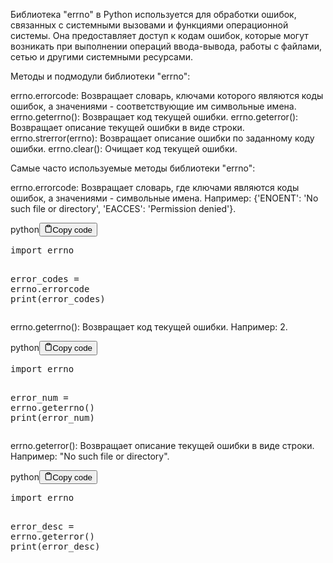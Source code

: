<p>Библиотека "errno" в Python используется для обработки ошибок, связанных с системными вызовами и функциями операционной системы.
Она предоставляет доступ к кодам ошибок, которые могут возникать
при выполнении операций ввода-вывода, работы с файлами, сетью и другими системными ресурсами.</p>
<p>Методы и подмодули библиотеки "errno":</p>
<p>errno.errorcode: Возвращает словарь, ключами которого являются коды ошибок, а значениями - соответствующие им символьные имена.
errno.geterrno(): Возвращает код текущей ошибки.
errno.geterror(): Возвращает описание текущей ошибки в виде строки.
errno.strerror(errno): Возвращает описание ошибки по заданному коду ошибки.
errno.clear(): Очищает код текущей ошибки.</p>
<p>Самые часто используемые методы библиотеки "errno":</p>
<p>errno.errorcode: Возвращает словарь, где ключами являются коды ошибок, а значениями - символьные имена.
Например: {'ENOENT': 'No such file or directory', 'EACCES': 'Permission denied'}.</p>
<div class="code-element"><div class="lang-line"><text>python</text><button class="copy-button" id="code196b" onclick="copyCode(code196, code196b)"><svg stroke="currentColor" fill="none" stroke-width="2" viewBox="0 0 24 24" stroke-linecap="round" stroke-linejoin="round" class="h-4 w-4" height="1em" width="1em" xmlns="http://www.w3.org/2000/svg"><path d="M16 4h2a2 2 0 0 1 2 2v14a2 2 0 0 1-2 2H6a2 2 0 0 1-2-2V6a2 2 0 0 1 2-2h2"></path><rect x="8" y="2" width="8" height="4" rx="1" ry="1"></rect></svg><text>Copy code</text></button></div><div class="code" id="code196"><div class="highlight"><pre><span></span><span class="kn">import</span> <span class="nn">errno</span>

<span class="n">error_codes</span> <span class="o">=</span> <span class="n">errno</span><span class="o">.</span><span class="n">errorcode</span>
<span class="nb">print</span><span class="p">(</span><span class="n">error_codes</span><span class="p">)</span>
</pre></div></div></div>

<p>errno.geterrno(): Возвращает код текущей ошибки. Например: 2.</p>
<div class="code-element"><div class="lang-line"><text>python</text><button class="copy-button" id="code197b" onclick="copyCode(code197, code197b)"><svg stroke="currentColor" fill="none" stroke-width="2" viewBox="0 0 24 24" stroke-linecap="round" stroke-linejoin="round" class="h-4 w-4" height="1em" width="1em" xmlns="http://www.w3.org/2000/svg"><path d="M16 4h2a2 2 0 0 1 2 2v14a2 2 0 0 1-2 2H6a2 2 0 0 1-2-2V6a2 2 0 0 1 2-2h2"></path><rect x="8" y="2" width="8" height="4" rx="1" ry="1"></rect></svg><text>Copy code</text></button></div><div class="code" id="code197"><div class="highlight"><pre><span></span><span class="kn">import</span> <span class="nn">errno</span>

<span class="n">error_num</span> <span class="o">=</span> <span class="n">errno</span><span class="o">.</span><span class="n">geterrno</span><span class="p">()</span>
<span class="nb">print</span><span class="p">(</span><span class="n">error_num</span><span class="p">)</span>
</pre></div></div></div>

<p>errno.geterror(): Возвращает описание текущей ошибки в виде строки. Например: "No such file or directory".</p>
<div class="code-element"><div class="lang-line"><text>python</text><button class="copy-button" id="code198b" onclick="copyCode(code198, code198b)"><svg stroke="currentColor" fill="none" stroke-width="2" viewBox="0 0 24 24" stroke-linecap="round" stroke-linejoin="round" class="h-4 w-4" height="1em" width="1em" xmlns="http://www.w3.org/2000/svg"><path d="M16 4h2a2 2 0 0 1 2 2v14a2 2 0 0 1-2 2H6a2 2 0 0 1-2-2V6a2 2 0 0 1 2-2h2"></path><rect x="8" y="2" width="8" height="4" rx="1" ry="1"></rect></svg><text>Copy code</text></button></div><div class="code" id="code198"><div class="highlight"><pre><span></span><span class="kn">import</span> <span class="nn">errno</span>

<span class="n">error_desc</span> <span class="o">=</span> <span class="n">errno</span><span class="o">.</span><span class="n">geterror</span><span class="p">()</span>
<span class="nb">print</span><span class="p">(</span><span class="n">error_desc</span><span class="p">)</span>
</pre></div></div></div>